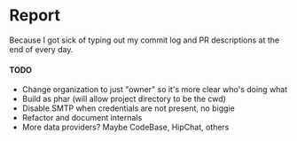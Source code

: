 Report
======

Because I got sick of typing out my commit log and PR descriptions at the end of every day.

#### TODO

* Change organization to just "owner" so it's more clear who's doing what
* Build as phar (will allow project directory to be the cwd)
* Disable SMTP when credentials are not present, no biggie
* Refactor and document internals
* More data providers? Maybe CodeBase, HipChat, others
